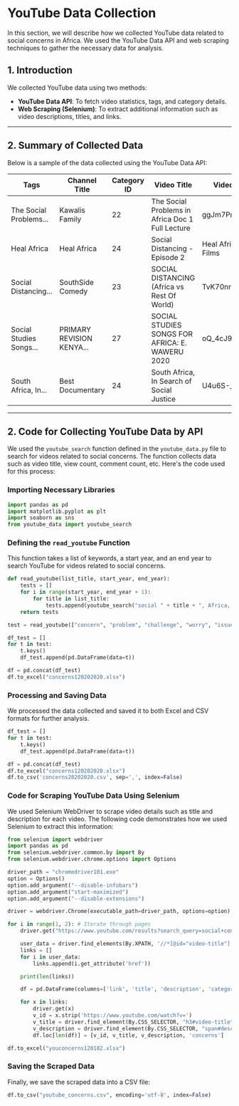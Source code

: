 # YouTube Data Collection

In this section, we will describe how we collected YouTube data related to social concerns in Africa. We used the YouTube Data API and web scraping techniques to gather the necessary data for analysis.

## 1. Introduction

We collected YouTube data using two methods: 
- **YouTube Data API**: To fetch video statistics, tags, and category details.
- **Web Scraping (Selenium)**: To extract additional information such as video descriptions, titles, and links.

---

## 2. Summary of Collected Data

Below is a sample of the data collected using the YouTube Data API:

| **Tags**                 | **Channel Title**          | **Category ID** | **Video Title**                                         | **Video ID**  | **Views** | **Comments** | **Favorites** |
|--------------------------|----------------------------|-----------------|--------------------------------------------------------|---------------|-----------|--------------|---------------|
| The Social Problems...   | Kawalis Family             | 22              | The Social Problems in Africa Doc 1 Full Lecture       | ggJm7PmkT84  | 2,539     | 0            | 0             |
| Heal Africa              | Heal Africa                | 24              | Social Distancing - Episode 2 | Heal Africa Films    | zpn7qUc2lgU  | 252       | 0            | 0             |
| Social Distancing...     | SouthSide Comedy           | 23              | SOCIAL DISTANCING (Africa vs Rest Of World)            | TvK70nr8FTw  | 1,213     | 1            | 0             |
| Social Studies Songs...  | PRIMARY REVISION KENYA...  | 27              | SOCIAL STUDIES SONGS FOR AFRICA: E. WAWERU 2020       | oQ_4cJ9_gy8  | 1,387,173 | 1,082        | 0             |
| South Africa, In...      | Best Documentary           | 24              | South Africa, In Search of Social Justice             | U4u6S-_gSlA  | 5,995     | 29           | 0             |


---

## 2. Code for Collecting YouTube Data by API

We used the `youtube_search` function defined in the `youtube_data.py` file to search for videos related to social concerns. The function collects data such as video title, view count, comment count, etc. Here's the code used for this process:

### Importing Necessary Libraries

```python
import pandas as pd
import matplotlib.pyplot as plt
import seaborn as sns
from youtube_data import youtube_search
```

### Defining the `read_youtube` Function

This function takes a list of keywords, a start year, and an end year to search YouTube for videos related to social concerns.

```python
def read_youtube(list_title, start_year, end_year):
    tests = []
    for i in range(start_year, end_year + 1):
        for title in list_title:
            tests.append(youtube_search("social " + title + ", Africa, " + str(i)))
    return tests

test = read_youtube(["concern", "problem", "challenge", "worry", "issue", "question"], 2020, 2020)

df_test = []
for t in test:
    t.keys()
    df_test.append(pd.DataFrame(data=t))

df = pd.concat(df_test)
df.to_excel("concerns120202020.xlsx")
```

### Processing and Saving Data

We processed the data collected and saved it to both Excel and CSV formats for further analysis.

```python
df_test = []
for t in test:
    t.keys()
    df_test.append(pd.DataFrame(data=t))

df = pd.concat(df_test)
df.to_excel("concerns120202020.xlsx")
df.to_csv('concerns20202020.csv', sep=',', index=False)
```

### Code for Scraping YouTube Data Using Selenium

We used Selenium WebDriver to scrape video details such as title and description for each video. The following code demonstrates how we used Selenium to extract this information:

```python
from selenium import webdriver 
import pandas as pd 
from selenium.webdriver.common.by import By 
from selenium.webdriver.chrome.options import Options

driver_path = "chromedriver101.exe"
option = Options()
option.add_argument("--disable-infobars")
option.add_argument("start-maximized")
option.add_argument("--disable-extensions")

driver = webdriver.Chrome(executable_path=driver_path, options=option)

for i in range(1, 2): # Iterate through pages
    driver.get("https://www.youtube.com/results?search_query=social+concerns%2C+Africa%2C+2018")

    user_data = driver.find_elements(By.XPATH, '//*[@id="video-title"]')
    links = []
    for i in user_data:
        links.append(i.get_attribute('href'))

    print(len(links))

    df = pd.DataFrame(columns=['link', 'title', 'description', 'category'])

    for x in links:
        driver.get(x)
        v_id = x.strip('https://www.youtube.com/watch?v=')
        v_title = driver.find_element(By.CSS_SELECTOR, "h3#video-title").text
        v_description = driver.find_element(By.CSS_SELECTOR, "span#description-text").text
        df.loc[len(df)] = [v_id, v_title, v_description, 'concerns']

df.to_excel("youconcerns120182.xlsx")
```

### Saving the Scraped Data

Finally, we save the scraped data into a CSV file:

```python
df.to_csv("youtube_concerns.csv", encoding='utf-8', index=False)
```
